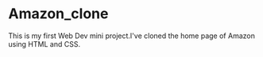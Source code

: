 # Amazon_clone
This is my first Web Dev mini project.I've cloned the home page of Amazon using HTML and CSS.
